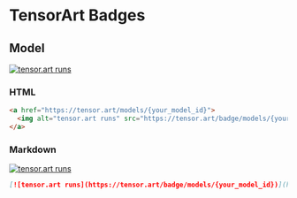 # TensorArt Badges

## Model

<a href="https://tensor.art/models/738420691994573454/Stable-Diffusion-3-SD3-medium"><img alt="tensor.art runs" src="https://tensor.art/badge/models/738420691994573454/Stable-Diffusion-3-SD3-medium" /></a>

### HTML

```html
<a href="https://tensor.art/models/{your_model_id}">
  <img alt="tensor.art runs" src="https://tensor.art/badge/models/{your_model_id}" />
</a>
```

### Markdown

[![tensor.art runs](https://tensor.art/badge/models/738420691994573454)](https://tensor.art/models/738420691994573454)

```markdown
[![tensor.art runs](https://tensor.art/badge/models/{your_model_id})](https://tensor.art/models/{your_model_id})
```
